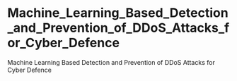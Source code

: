 # Machine_Learning_Based_Detection_and_Prevention_of_DDoS_Attacks_for_Cyber_Defence
Machine Learning Based Detection and Prevention of DDoS Attacks for Cyber Defence
